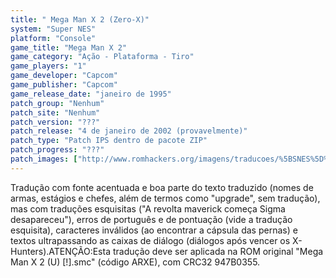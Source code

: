 ```yaml
---
title: " Mega Man X 2 (Zero-X)"
system: "Super NES"
platform: "Console"
game_title: "Mega Man X 2"
game_category: "Ação - Plataforma - Tiro"
game_players: "1"
game_developer: "Capcom"
game_publisher: "Capcom"
game_release_date: "janeiro de 1995"
patch_group: "Nenhum"
patch_site: "Nenhum"
patch_version: "???"
patch_release: "4 de janeiro de 2002 (provavelmente)"
patch_type: "Patch IPS dentro de pacote ZIP"
patch_progress: "???"
patch_images: ["http://www.romhackers.org/imagens/traducoes/%5BSNES%5D%20Mega%20Man%20X%202%20-%201.png","http://www.romhackers.org/imagens/traducoes/%5BSNES%5D%20Mega%20Man%20X%202%20-%20Zero-X%20-%202.png","http://www.romhackers.org/imagens/traducoes/%5BSNES%5D%20Mega%20Man%20X%202%20-%20Zero-X%20-%203.png"]
---
```

Tradução com fonte acentuada e boa parte do texto traduzido (nomes de armas, estágios e chefes, além de termos como "upgrade", sem tradução), mas com traduções esquisitas ("A revolta maverick começa Sigma desapareceu"), erros de português e de pontuação (vide a tradução esquisita), caracteres inválidos (ao encontrar a cápsula das pernas) e textos ultrapassando as caixas de diálogo (diálogos após vencer os X-Hunters).ATENÇÃO:Esta tradução deve ser aplicada na ROM original "Mega Man X 2 (U) [!].smc" (código ARXE), com CRC32 947B0355.